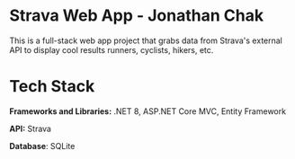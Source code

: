 # Strava Web App - Jonathan Chak

This is a full-stack web app project that grabs data from Strava's external API to display cool results runners, cyclists, hikers, etc.

# Tech Stack

**Frameworks and Libraries:** .NET 8, ASP.NET Core MVC, Entity Framework

**API:** Strava

**Database**: SQLite